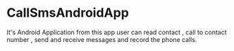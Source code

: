 # CallSmsAndroidApp
It's Android Application from this app user can read contact , call to contact number , send and receive messages and record the phone calls.
